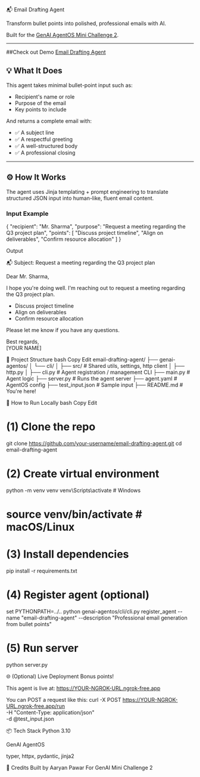 📬 Email Drafting Agent

Transform bullet points into polished, professional emails with AI.

Built for the [GenAI AgentOS Mini Challenge 2](https://github.com/genai-works-org/genai-agentos).

---
##Check out Demo
[Email Drafting Agent](https://youtu.be/ibMepP7qhuc?si=4lApIcQQ_lIfWT4Z)
## 💡 What It Does

This agent takes minimal bullet-point input such as:

- Recipient's name or role  
- Purpose of the email  
- Key points to include  

And returns a complete email with:

- ✅ A subject line  
- ✅ A respectful greeting  
- ✅ A well-structured body  
- ✅ A professional closing  

---

## ⚙️ How It Works

The agent uses Jinja templating + prompt engineering to translate structured JSON input into human-like, fluent email content.

### Input Example

{
  "recipient": "Mr. Sharma",
  "purpose": "Request a meeting regarding the Q3 project plan",
  "points": [
    "Discuss project timeline",
    "Align on deliverables",
    "Confirm resource allocation"
  ]
}

Output

📬 Subject: Request a meeting regarding the Q3 project plan

Dear Mr. Sharma,

I hope you're doing well. I'm reaching out to request a meeting regarding the Q3 project plan.

- Discuss project timeline  
- Align on deliverables  
- Confirm resource allocation

Please let me know if you have any questions.

Best regards,  
[YOUR NAME]

🧩 Project Structure
bash
Copy
Edit
email-drafting-agent/
├── genai-agentos/
│   └── cli/
│       ├── src/               # Shared utils, settings, http client
│       ├── http.py
│       ├── cli.py             # Agent registration / management CLI
├── main.py                    # Agent logic
├── server.py                  # Runs the agent server
├── agent.yaml                 # AgentOS config
├── test_input.json            # Sample input
├── README.md                  # You're here!

🚀 How to Run Locally
bash
Copy
Edit
# (1) Clone the repo
git clone https://github.com/your-username/email-drafting-agent.git
cd email-drafting-agent

# (2) Create virtual environment
python -m venv venv
venv\Scripts\activate      # Windows
# source venv/bin/activate # macOS/Linux

# (3) Install dependencies
pip install -r requirements.txt

# (4) Register agent (optional)
set PYTHONPATH=../..
python genai-agentos/cli/cli.py register_agent --name "email-drafting-agent" --description "Professional email generation from bullet points"

# (5) Run server
python server.py

🌐 (Optional) Live Deployment
Bonus points!

This agent is live at:
https://YOUR-NGROK-URL.ngrok-free.app

You can POST a request like this:
curl -X POST https://YOUR-NGROK-URL.ngrok-free.app/run \
  -H "Content-Type: application/json" \
  -d @test_input.json

📦 Tech Stack
Python 3.10

GenAI AgentOS

typer, httpx, pydantic, jinja2

🙌 Credits
Built by Aaryan Pawar
For GenAI Mini Challenge 2

